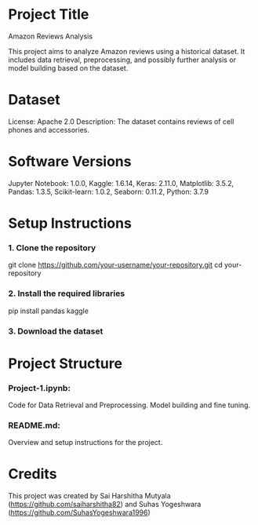 # Project Title
Amazon Reviews Analysis

This project aims to analyze Amazon reviews using a historical dataset. It includes data retrieval, preprocessing, and possibly further analysis or model building based on the dataset.
# Dataset
License: Apache 2.0
Description: The dataset contains reviews of cell phones and accessories.
# Software Versions
Jupyter Notebook: 1.0.0, Kaggle: 1.6.14, Keras: 2.11.0, Matplotlib: 3.5.2, Pandas: 1.3.5, Scikit-learn: 1.0.2, Seaborn: 0.11.2, Python: 3.7.9
# Setup Instructions
### 1. Clone the repository

   git clone https://github.com/your-username/your-repository.git
  cd your-repository

### 2. Install the required libraries

   pip install pandas kaggle
   
### 3. Download the dataset

# Project Structure
### Project-1.ipynb: 

Code for Data Retrieval and Preprocessing. Model building and fine tuning. 

### README.md: 

Overview and setup instructions for the project.
# Credits
This project was created by Sai Harshitha Mutyala (https://github.com/saiharshitha82) and Suhas Yogeshwara (https://github.com/SuhasYogeshwara1996)

